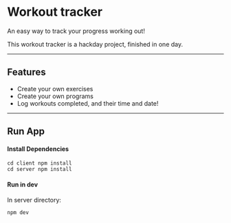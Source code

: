 # Workout tracker
An easy way to track your progress working out!

This workout tracker is a hackday project, finished in one day.

---
## Features
* Create your own exercises
* Create your own programs
* Log workouts completed, and their time and date!

---
## Run App

#### Install Dependencies

```
cd client npm install
cd server npm install
```

#### Run in dev
In server directory:
```
npm dev
```
